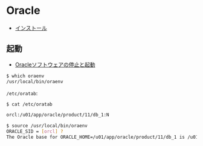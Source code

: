 # Oracle

- [インストール](oracle.install.md)


## 起動

- [Oracleソフトウェアの停止と起動](https://docs.oracle.com/cd/E82638_01/unxar/stopping-and-starting-oracle-software.html#GUID-EFE15D61-4BDC-4A9B-B8E4-46A7325C2409)

~~~bash
$ which oraenv
/usr/local/bin/oraenv
~~~

`/etc/oratab`:

~~~bash
$ cat /etc/oratab 

orcl:/u01/app/oracle/product/11/db_1:N
~~~

~~~bash
$ source /usr/local/bin/oraenv 
ORACLE_SID = [orcl] ? 
The Oracle base for ORACLE_HOME=/u01/app/oracle/product/11/db_1 is /u01/app/oracle
~~~
